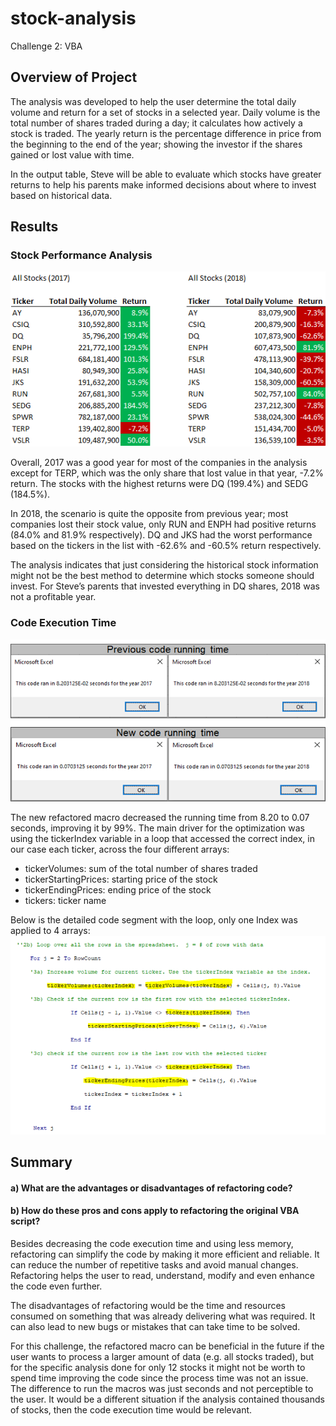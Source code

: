 # stock-analysis
Challenge 2: VBA

## Overview of Project

The analysis was developed to help the user determine the total daily volume and return for a set of stocks in a selected year. Daily volume is the total number of shares traded during a day; it calculates how actively a stock is traded. The yearly return is the percentage difference in price from the beginning  to the end of the year; showing the investor if the shares gained or lost value with time. 

In the output table, Steve will be able to evaluate which stocks have greater returns to help his parents make informed decisions about where to invest based on historical data.

## Results
### Stock Performance Analysis
![ScreenShot](https://github.com/liviamiyabara/stock-analysis-challenge/blob/main/Resources/All%20Stocks%20(2017%20%26%202018).png)

Overall, 2017 was a good year for most of the companies in the analysis except for TERP, which was the only share that lost value in that year, -7.2% return. The stocks with the highest returns were DQ (199.4%) and SEDG (184.5%).

In 2018, the scenario is quite the opposite from previous year; most companies lost their stock value, only RUN and ENPH had positive returns (84.0% and 81.9% respectively). DQ and JKS had the worst performance based on the tickers in the list with -62.6% and -60.5% return respectively.   

The analysis indicates that just considering the historical stock information might not be the best method to determine which stocks someone should invest. For Steve’s parents that invested everything in DQ shares, 2018 was not a profitable year.

### Code Execution Time
![ScreenShot](https://github.com/liviamiyabara/stock-analysis-challenge/blob/main/Resources/Code%20running%20time.png)

The new refactored macro decreased the running time from 8.20 to 0.07 seconds, improving it by 99%. The main driver for the optimization was using the tickerIndex variable in a loop that accessed the correct index, in our case each ticker, across the four different arrays: 

*	tickerVolumes: sum of the total number of shares traded 
*	tickerStartingPrices: starting price of the stock
*	tickerEndingPrices: ending price of the stock
*	tickers: ticker name

Below is the detailed code segment with the loop, only one Index was applied to 4 arrays:
![ScreenShot](https://github.com/liviamiyabara/stock-analysis-challenge/blob/main/Resources/Loop%20tickerIndex.png)

## Summary
#### a) What are the advantages or disadvantages of refactoring code?
#### b) How do these pros and cons apply to refactoring the original VBA script?

Besides decreasing the code execution time and using less memory, refactoring can simplify the code by making it more efficient and reliable. It can reduce the number of repetitive tasks and avoid manual changes. Refactoring helps the user to read, understand, modify and even enhance the code even further.

The disadvantages of refactoring would be the time and resources consumed on something that was already delivering what was required. It can also lead to new bugs or mistakes that can take time to be solved. 

For this challenge, the refactored macro can be beneficial in the future if the user wants to process a larger amount of data (e.g. all stocks traded), but for the specific analysis done for only 12 stocks it might not be worth to spend time improving the code since the process time was not an issue. The difference to run the macros was just seconds and not perceptible to the user. It would be a different situation if the analysis contained thousands of stocks, then the code execution time would be relevant.
